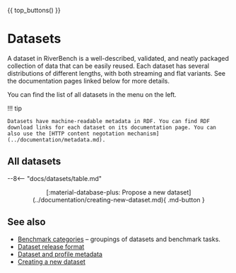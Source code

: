 {{ top_buttons() }}

# Datasets

A dataset in RiverBench is a well-described, validated, and neatly packaged collection of data that can be easily reused. Each dataset has several distributions of different lengths, with both streaming and flat variants. See the documentation pages linked below for more details.

You can find the list of all datasets in the menu on the left.

!!! tip

    Datasets have machine-readable metadata in RDF. You can find RDF download links for each dataset on its documentation page. You can also use the [HTTP content negotation mechanism](../documentation/metadata.md).

## All datasets

--8<-- "docs/datasets/table.md"

<div style="text-align: center" markdown>[:material-database-plus: Propose a new dataset](../documentation/creating-new-dataset.md){ .md-button }</div>

## See also

* [Benchmark categories](../categories/index.md) – groupings of datasets and benchmark tasks.
* [Dataset release format](../documentation/dataset-release-format.md)
* [Dataset and profile metadata](../documentation/metadata.md)
* [Creating a new dataset](../documentation/creating-new-dataset.md)
